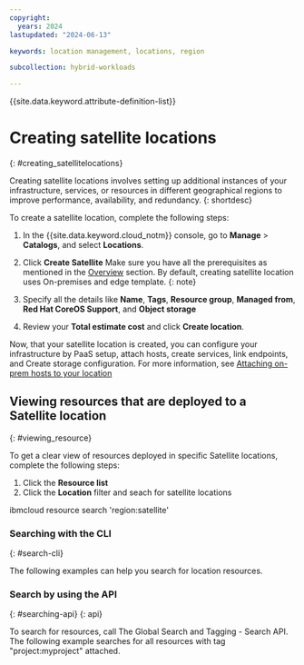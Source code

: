 ```yaml
---
copyright:
  years: 2024
lastupdated: "2024-06-13"

keywords: location management, locations, region

subcollection: hybrid-workloads

---
```


{{site.data.keyword.attribute-definition-list}}


# Creating satellite locations
{: #creating_satellitelocations}

Creating satellite locations involves setting up additional instances of your infrastructure, services, or resources in different geographical regions to improve performance, availability, and redundancy. 
{: shortdesc}
 
To create a satellite location, complete the following steps:
1. In the {{site.data.keyword.cloud_notm}} console, go to **Manage** > **Catalogs**, and select **Locations**.
1. Click **Create Satellite**
    Make sure you have all the prerequisites as mentioned in the [Overview](/docs/hybrid-workloads?topic=hybrid-workloads-locations) section. By default, creating satellite location uses On-premises and edge template.
    {: note}

1. Specify all the details like **Name**, **Tags**, **Resource group**, **Managed from**, **Red Hat CoreOS Support**, and **Object storage**
1. Review your **Total estimate cost** and click **Create location**. 

Now, that your satellite location is created, you can configure your infrastructure by PaaS setup, attach hosts, create services, link endpoints, and Create storage configuration. For more information, see [Attaching on-prem hosts to your location](docs/satellite?topic=satellite-attach-hosts)

## Viewing resources that are deployed to a Satellite location
{: #viewing_resource}


To get a clear view of resources deployed in specific Satellite locations, complete the following steps: 
1. Click the **Resource list**
1. Click the **Location** filter and seach for satellite locations

ibmcloud resource search 'region:satellite'

### Searching with the CLI
{: #search-cli}

The following examples can help you search for location resources.



### Search by using the API
{: #searching-api} {: api}

To search for resources, call The Global Search and Tagging - Search API. The following example searches for all resources with tag "project:myproject" attached.


